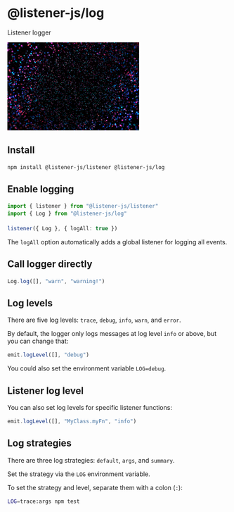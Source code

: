 # @listener-js/log

Listener logger

![log](media/log.gif)

## Install

```bash
npm install @listener-js/listener @listener-js/log
```

## Enable logging

```ts
import { listener } from "@listener-js/listener"
import { Log } from "@listener-js/log"

listener({ Log }, { logAll: true })
```

The `logAll` option automatically adds a global listener for logging all events.

## Call logger directly

```ts
Log.log([], "warn", "warning!")
```

## Log levels

There are five log levels: `trace`, `debug`, `info`, `warn`, and `error`.

By default, the logger only logs messages at log level `info` or above, but you can change that:

```js
emit.logLevel([], "debug")
```

You could also set the environment variable `LOG=debug`.

## Listener log level

You can also set log levels for specific listener functions:

```js
emit.logLevel([], "MyClass.myFn", "info")
```

## Log strategies

There are three log strategies: `default`, `args`, and `summary`.

Set the strategy via the `LOG` environment variable.

To set the strategy and level, separate them with a colon (`:`):

```bash
LOG=trace:args npm test
```
